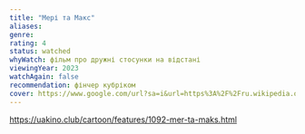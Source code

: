 ```yaml
---
title: "Мері та Макс"
aliases: 
genre: 
rating: 4
status: watched
whyWatch: фільм про дружні стосунки на відстані
viewingYear: 2023
watchAgain: false
recommendation: фінчер кубріком
cover: https://www.google.com/url?sa=i&url=https%3A%2F%2Fru.wikipedia.org%2Fwiki%2F%25D0%259C%25D1%258D%25D1%2580%25D0%25B8_%25D0%25B8_%25D0%259C%25D0%25B0%25D0%25BA%25D1%2581&psig=AOvVaw3URxloqRmN7mz-GrfMfUl9&ust=1699886837766000&source=images&cd=vfe&opi=89978449&ved=0CBEQjRxqFwoTCNjfq_vZvoIDFQAAAAAdAAAAABAR
---
```

https://uakino.club/cartoon/features/1092-mer-ta-maks.html